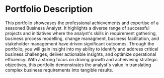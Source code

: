 # Portfolio Description
This portfolio showcases the professional achievements and expertise of a seasoned Business Analyst. It highlights a diverse range of successful projects and initiatives where the analyst's skills in requirement gathering, business process modelling, change managment, business facilitation, and stakeholder management have driven significant outcomes. Through the portfolio, you will gain insight into my ability to identify and address critical business challenges, deliver actionable insights, and optimize operational efficiency. With a strong focus on driving growth and acheivieing strategic objectives, this portfolio demonstrates the analyst's value in translating complex business requirements into tangible results.
